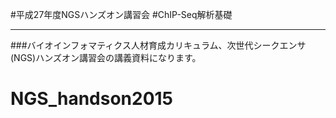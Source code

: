 #平成27年度NGSハンズオン講習会
#ChIP-Seq解析基礎
***
###バイオインフォマティクス人材育成カリキュラム、次世代シークエンサ(NGS)ハンズオン講習会の講義資料になります。

# NGS_handson2015
